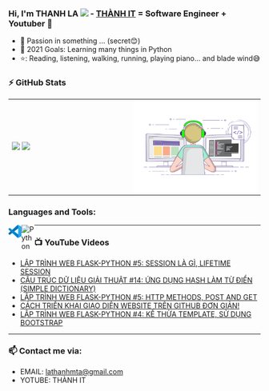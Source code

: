### Hi, I'm THANH LA <img src="https://media.giphy.com/media/hvRJCLFzcasrR4ia7z/giphy.gif" width="25px"> -  [THÀNH IT][website] = Software Engineer + Youtuber 🌻  


- 🔭 Passion in something ... (secret😊)
- 💪 2021 Goals: Learning many things in Python
- ⭐: Reading, listening, walking, running, playing piano... and blade wind😅

### :zap: GitHub Stats

<table>
<tr>
  <td width="48%">
    <img src="https://github-readme-stats.vercel.app/api?username=ThanhLa1802&show_icons=true&hide=contribs,issues&hide_border=true" />
    <img src="https://github-readme-stats.vercel.app/api/top-langs/?username=ThanhLa1802&layout=compact&show_icons=true&hide_border=true" />
  </td>
  <td width="52%"><img alt="gif" align="right" src=".github/assets/coding-freak.gif"/></td>
</tr>
<table>

### Languages and Tools:
<img align="left" alt="Visual Studio Code" width="26px" src="https://raw.githubusercontent.com/github/explore/80688e429a7d4ef2fca1e82350fe8e3517d3494d/topics/visual-studio-code/visual-studio-code.png" />
<img align="left" alt="Python" width="26px" src="https://upload.wikimedia.org/wikipedia/commons/thumb/0/0a/Python.svg/1200px-Python.svg.png" /> 

---

### 📺 YouTube Videos

<!-- YOUTUBE:START -->
- [LẬP TRÌNH WEB FLASK-PYTHON #5: SESSION LÀ GÌ, LIFETIME SESSION](https://www.youtube.com/watch?v=sJJsehONNc8)
- [CẤU TRÚC DỮ LIỆU GIẢI THUẬT #14: ỨNG DỤNG HASH LÀM TỪ ĐIỂN &lpar;SIMPLE DICTIONARY&rpar;](https://www.youtube.com/watch?v=tRYXvuYcCBs)
- [LẬP TRÌNH WEB FLASK-PYTHON #5: HTTP METHODS, POST AND GET](https://www.youtube.com/watch?v=KzOhmp6qJBA)
- [CÁCH TRIỂN KHAI GIAO DIỆN WEBSITE TRÊN GITHUB ĐƠN GIẢN!](https://www.youtube.com/watch?v=MKDtu9sKUG8)
- [LẬP TRÌNH WEB FLASK-PYTHON #4: KẾ THỪA TEMPLATE, SỬ DỤNG BOOTSTRAP](https://www.youtube.com/watch?v=PoKKO48A_pg)
<!-- YOUTUBE:END -->

---

### 📫 Contact me via:
- EMAIL: lathanhmta@gmail.com
- YOTUBE: THÀNH IT

[website]: https://www.youtube.com/channel/UC9L5_YMFz8JfBeQtUic8-3A
